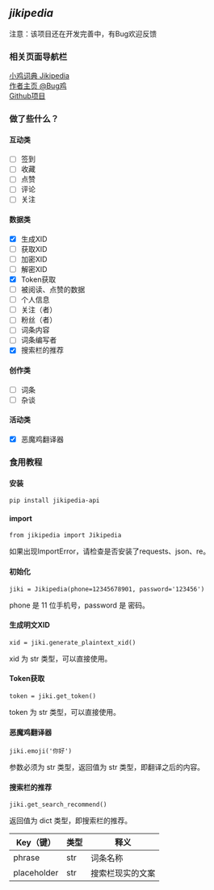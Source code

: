 ## **_jikipedia_**
注意：该项目还在开发完善中，有Bug欢迎反馈
### 相关页面导航栏
[小鸡词典 Jikipedia](https://jikipedia.com/) <br>
[作者主页 @Bug鸡](https://jikipedia.com/definitions/user/281250396) <br>
[Github项目]()
### 做了些什么？
#### 互动类
- [ ] 签到
- [ ] 收藏
- [ ] 点赞
- [ ] 评论
- [ ] 关注
#### 数据类
- [x] 生成XID
- [ ] 获取XID
- [ ] 加密XID
- [ ] 解密XID
- [x] Token获取
- [ ] 被阅读、点赞的数据
- [ ] 个人信息
- [ ] 关注（者）
- [ ] 粉丝（者）
- [ ] 词条内容
- [ ] 词条编写者
- [x] 搜索栏的推荐
#### 创作类
- [ ] 词条
- [ ] 杂谈
#### 活动类
- [x] 恶魔鸡翻译器
### 食用教程
#### 安装
```
pip install jikipedia-api
```
#### import
```
from jikipedia import Jikipedia
```
如果出现ImportError，请检查是否安装了requests、json、re。
#### 初始化
```
jiki = Jikipedia(phone=12345678901, password='123456')
```
phone 是 11 位手机号，password 是 密码。
#### 生成明文XID
```
xid = jiki.generate_plaintext_xid()
```
xid 为 str 类型，可以直接使用。
#### Token获取
```
token = jiki.get_token()
```
token 为 str 类型，可以直接使用。
#### 恶魔鸡翻译器
```
jiki.emoji('你好')
```
参数必须为 str 类型，返回值为 str 类型，即翻译之后的内容。
#### 搜索栏的推荐
```
jiki.get_search_recommend()
```
返回值为 dict 类型，即搜索栏的推荐。<br>

| Key（键）      | 类型  | 释义       |
|-------------|-----|----------|
| phrase      | str | 词条名称     |
| placeholder | str | 搜索栏现实的文案 |   